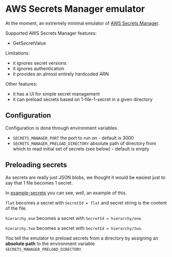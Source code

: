 # AWS Secrets Manager emulator

At the moment, an extremely minimal emulator of [AWS Secrets Manager](https://aws.amazon.com/secrets-manager/).

Supported AWS Secrets Manager features:
- GetSecretValue

Limitations:
- it ignores secret versions
- it ignores authentication
- it provides an almost entirely hardcoded ARN

Other features:
- it has a UI for simple secret management
- it can preload secrets based on 1-file-1-secret in a given directory


## Configuration

Configuration is done through environment variables.

- `SECRETS_MANAGER_PORT` the port to run on - default is 3000
- `SECRETS_MANAGER_PRELOAD_DIRECTORY` absolute path of directory from which to read initial set of secrets (see below) - default is empty


## Preloading secrets

As secrets are really just JSON blobs, we thought it would be easiest just to say that 1 file becomes 1 secret.

In [example-secrets](./example-secrets) you can see, well, an example of this.

`flat` becomes a secret with `SecretId = flat` and secret string is the content of the file.

`hierarchy.one` becomes a secret with `SecretId = hierarchy/one`.

`hierarchy.two` becomes a secret with `SecretId = hierarchy/two`.

You tell the emulator to preload secrets from a directory by assigning an **absolute path** to the environment variable `SECRETS_MANAGER_PRELOAD_DIRECTORY`.
